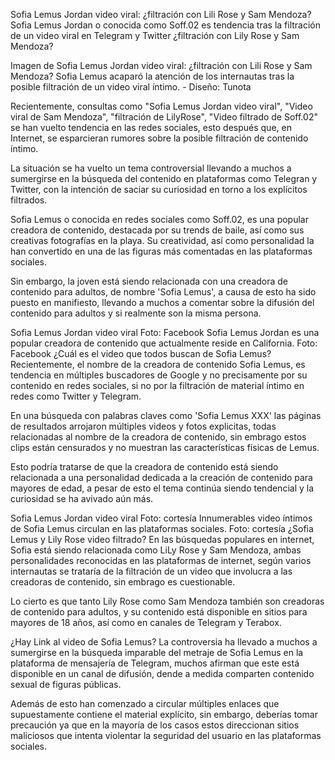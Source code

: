 Sofia Lemus Jordan video viral: ¿filtración con Lili Rose y Sam Mendoza?
Sofia Lemus Jordan o conocida como Soff.02 es tendencia tras la filtración de un video viral en Telegram y Twitter ¿filtración con Lily Rose y Sam Mendoza?

Imagen de Sofia Lemus Jordan video viral: ¿filtración con Lili Rose y Sam Mendoza?
Sofia Lemus acaparó la atención de los internautas tras la posible filtración de un video viral íntimo. - Diseño: Tunota

Recientemente, consultas como "Sofia Lemus Jordan video viral", "Video viral de Sam Mendoza", "filtración de LilyRose", "Video filtrado de Soff.02" se han vuelto tendencia en las redes sociales, esto después que, en Internet, se esparcieran rumores sobre la posible filtración de contenido íntimo.

La situación se ha vuelto un tema controversial llevando a muchos a sumergirse en la búsqueda del contenido en plataformas como Telegran y Twitter, con la intención de saciar su curiosidad en torno a los explícitos filtrados.

Sofia Lemus o conocida en redes sociales como Soff.02, es una popular creadora de contenido, destacada por su trends de baile, así como sus creativas fotografías en la playa. Su creatividad, así como personalidad la han convertido en una de las figuras más comentadas en las plataformas sociales.


Sin embargo, la joven está siendo relacionada con una creadora de contenido para adultos, de nombre 'Sofia Lemus', a causa de esto ha sido puesto en manifiesto, llevando a muchos a comentar sobre la difusión del contenido para adultos y si realmente son la misma persona.

Sofia Lemus Jordan video viral Foto: Facebook
Sofia Lemus Jordan es una popular creadora de contenido que actualmente reside en California. Foto: Facebook
¿Cuál es el video que todos buscan de Sofia Lemus?
Recientemente, el nombre de la creadora de contenido Sofia Lemus, es tendencia en múltiples buscadores de Google y no precisamente por su contenido en redes sociales, si no por la filtración de material íntimo en redes como Twitter y Telegram.

En una búsqueda con palabras claves como 'Sofia Lemus XXX' las páginas de resultados arrojaron múltiples videos y fotos explicitas, todas relacionadas al nombre de la creadora de contenido, sin embrago estos clips están censurados y no muestran las características físicas de Lemus.

Esto podría tratarse de que la creadora de contenido está siendo relacionada a una personalidad dedicada a la creación de contenido para mayores de edad, a pesar de esto el tema continúa siendo tendencial y la curiosidad se ha avivado aún más.

Sofia Lemus Jordan video viral Foto: cortesía 
Innumerables video íntimos de Sofia Lemus circulan en las plataformas sociales. Foto: cortesía
¿Sofia Lemus y Lily Rose video filtrado?
En las búsquedas populares en internet, Sofia está siendo relacionada como LiLy Rose y Sam Mendoza, ambas personalidades reconocidas en las plataformas de internet, según varios internautas se trataría de la filtración de un video que involucra a las creadoras de contenido, sin embrago es cuestionable.

Lo cierto es que tanto Lily Rose como Sam Mendoza también son creadoras de contenido para adultos, y su contenido está disponible en sitios para mayores de 18 años, así como en canales de Telegram y Terabox.


¿Hay Link al video de Sofia Lemus?
La controversia ha llevado a muchos a sumergirse en la búsqueda imparable del metraje de Sofia Lemus en la plataforma de mensajería de Telegram, muchos afirman que este está disponible en un canal de difusión, dende a medida comparten contenido sexual de figuras públicas.

Además de esto han comenzado a circular múltiples enlaces que supuestamente contiene el material explícito, sin embargo, deberías tomar precaución ya que en la mayoría de los casos estos direccionan sitios maliciosos que intenta violentar la seguridad del usuario en las plataformas sociales.
